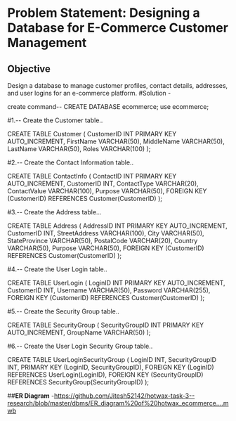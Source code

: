 # Problem Statement: Designing a Database for E-Commerce Customer Management

## Objective
Design a database to manage customer profiles, contact details, addresses, and user logins for an e-commerce platform.
#Solution -

 create command--
   CREATE DATABASE ecommerce;
   use ecommerce;
   
 #1.-- Create the Customer table..
 
CREATE TABLE Customer (
    CustomerID INT PRIMARY KEY AUTO_INCREMENT,
    FirstName VARCHAR(50),
    MiddleName VARCHAR(50),
    LastName VARCHAR(50),
    Roles VARCHAR(100)
);
  
#2.-- Create the Contact Information table..

CREATE TABLE ContactInfo (
    ContactID INT PRIMARY KEY AUTO_INCREMENT,
    CustomerID INT,
    ContactType VARCHAR(20),
    ContactValue VARCHAR(100),
    Purpose VARCHAR(50),
    FOREIGN KEY (CustomerID) REFERENCES Customer(CustomerID)
);


#3.-- Create the Address table...

CREATE TABLE Address (
    AddressID INT PRIMARY KEY AUTO_INCREMENT,
    CustomerID INT,
    StreetAddress VARCHAR(100),
    City VARCHAR(50),
    StateProvince VARCHAR(50),
    PostalCode VARCHAR(20),
    Country VARCHAR(50),
    Purpose VARCHAR(50),
    FOREIGN KEY (CustomerID) REFERENCES Customer(CustomerID)
);


#4.-- Create the User Login table..

CREATE TABLE UserLogin (
    LoginID INT PRIMARY KEY AUTO_INCREMENT,
    CustomerID INT,
    Username VARCHAR(50),
    Password VARCHAR(255),
    FOREIGN KEY (CustomerID) REFERENCES Customer(CustomerID)
);

#5.-- Create the Security Group table..

CREATE TABLE SecurityGroup (
    SecurityGroupID INT PRIMARY KEY AUTO_INCREMENT,
    GroupName VARCHAR(50)
);

#6.-- Create the User Login Security Group table..

CREATE TABLE UserLoginSecurityGroup (
    LoginID INT,
    SecurityGroupID INT,
    PRIMARY KEY (LoginID, SecurityGroupID),
    FOREIGN KEY (LoginID) REFERENCES UserLogin(LoginID),
    FOREIGN KEY (SecurityGroupID) REFERENCES SecurityGroup(SecurityGroupID)
);

##**ER Diagram**
    -https://github.com/Jitesh52142/hotwax-task-3--research/blob/master/dbms/ER_diagram%20of%20hotwax_ecommerce....mwb


